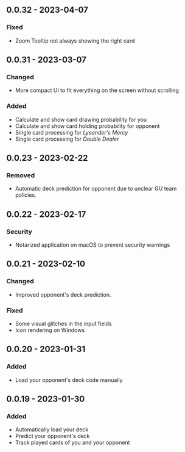 ## 0.0.32 - 2023-04-07

### Fixed

- Zoom Tooltip not always showing the right card

## 0.0.31 - 2023-03-07

### Changed

- More compact UI to fit everything on the screen without scrolling

### Added

- Calculate and show card drawing probability for you
- Calculate and show card holding probability for opponent
- Single card processing for *Lysander's Mercy*
- Single card processing for *Double Dealer*

## 0.0.23 - 2023-02-22

### Removed

- Automatic deck prediction for opponent due to unclear GU team policies.

## 0.0.22 - 2023-02-17

### Security

- Notarized application on macOS to prevent security warnings

## 0.0.21 - 2023-02-10

### Changed

- Improved opponent's deck prediction.

### Fixed

- Some visual glitches in the input fields
- Icon rendering on Windows

## 0.0.20 - 2023-01-31

### Added

- Load your opponent's deck code manually

## 0.0.19 - 2023-01-30

### Added

- Automatically load your deck
- Predict your opponent's deck
- Track played cards of you and your opponent
